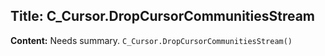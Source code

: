 ## Title: C_Cursor.DropCursorCommunitiesStream

**Content:**
Needs summary.
`C_Cursor.DropCursorCommunitiesStream()`